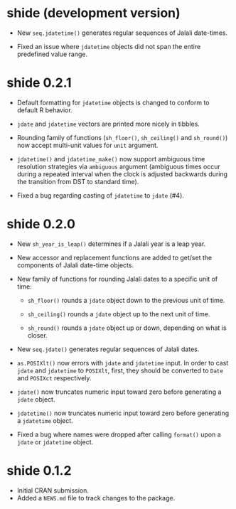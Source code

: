 # shide (development version)

* New `seq.jdatetime()` generates regular sequences of Jalali date-times.

* Fixed an issue where `jdatetime` objects did not span the entire predefined value range.

# shide 0.2.1

* Default formatting for `jdatetime` objects is changed to conform to default R behavior.

* `jdate` and `jdatetime` vectors are printed more nicely in tibbles.

* Rounding family of functions (`sh_floor()`, `sh_ceiling()` and `sh_round()`) now accept
  multi-unit values for `unit` argument.
  
* `jdatetime()` and `jdatetime_make()` now support ambiguous time resolution strategies
  via `ambiguous` argument (ambiguous times occur during a repeated interval when the clock 
  is adjusted backwards during the transition from DST to standard time).
  
* Fixed a bug regarding casting of `jdatetime` to `jdate` (#4).

# shide 0.2.0

* New `sh_year_is_leap()` determines if a Jalali year is a leap year.

* New accessor and replacement functions are added to get/set the components of Jalali date-time objects.

* New family of functions for rounding Jalali dates to a specific unit of time:

	*  `sh_floor()` rounds a `jdate` object down to the previous unit of time.
	
	*  `sh_ceiling()` rounds a `jdate` object up to the next unit of time.
	
	*  `sh_round()` rounds a `jdate` object up or down, depending on what is closer.
	
* New `seq.jdate()` generates regular sequences of Jalali dates.

* `as.POSIXlt()` now errors with `jdate` and `jdatetime` input. In order to cast
  `jdate` and `jdatetime` to `POSIXlt`, first, they should be converted to `Date` and `POSIXct` 
  respectively.
  
* `jdate()` now truncates numeric input toward zero before generating a `jdate` object.

* `jdatetime()` now truncates numeric input toward zero before generating a `jdatetime` object.

* Fixed a bug where names were dropped after calling `format()` upon a `jdate` or `jdatetime`
  object.

# shide 0.1.2

* Initial CRAN submission.
* Added a `NEWS.md` file to track changes to the package.
